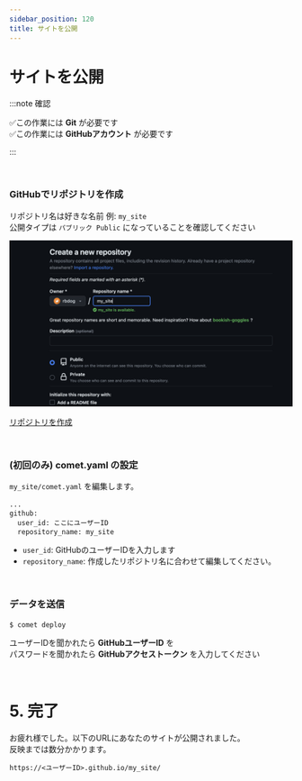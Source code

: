 ```yaml
---
sidebar_position: 120
title: サイトを公開
---
```


# サイトを公開

:::note 確認

✅この作業には **Git** が必要です  
✅この作業には **GitHubアカウント** が必要です

:::

<br />

### GitHubでリポジトリを作成

リポジトリ名は好きな名前 例: `my_site`  
公開タイプは `パブリック Public` になっていることを確認してください

![image](/dev/new-repo.png)

<a href="https://github.com/new" class='linkbutton'>リポジトリを作成</a>

<br />

### (初回のみ) comet.yaml の設定

`my_site/comet.yaml` を編集します。

```
...
github:
  user_id: ここにユーザーID
  repository_name: my_site
```

- `user_id`: GitHubのユーザーIDを入力します
- `repository_name`: 作成したリポジトリ名に合わせて編集してください。

<br />

### データを送信

```
$ comet deploy
```

ユーザーIDを聞かれたら **GitHubユーザーID** を  
パスワードを聞かれたら **GitHubアクセストークン** を入力してください

<br />

# 5. 完了

お疲れ様でした。以下のURLにあなたのサイトが公開されました。  
反映までは数分かかります。

```
https://<ユーザーID>.github.io/my_site/
```

<br />
